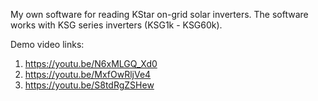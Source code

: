 My own software for reading KStar on-grid solar inverters. The software works with KSG series inverters (KSG1k - KSG60k).

Demo video links:

1. https://youtu.be/N6xMLGQ_Xd0
2. https://youtu.be/MxfOwRljVe4
3. https://youtu.be/S8tdRgZSHew 
